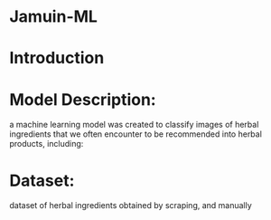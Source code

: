 # Jamuin-ML
# Introduction

# Model Description:
a machine learning model was created to classify images of herbal ingredients that we often encounter to be recommended into herbal products, including:

# Dataset:
dataset of herbal ingredients obtained by scraping, and manually
